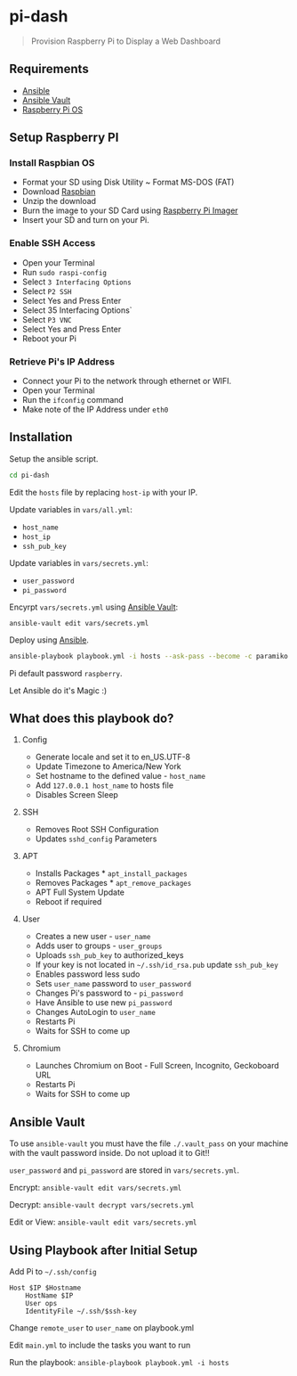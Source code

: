 # pi-dash

> Provision Raspberry Pi to Display a Web Dashboard

## Requirements

- [Ansible](http://www.ansible.com/)
- [Ansible Vault](https://docs.ansible.com/ansible/latest/user_guide/vault.html)
- [Raspberry Pi OS](https://www.raspberrypi.org/downloads/raspberry-pi-os/)

## Setup Raspberry PI

### Install Raspbian OS

- Format your SD using Disk Utility ~ Format MS-DOS (FAT)
- Download [Raspbian](https://downloads.raspberrypi.org/raspbian_latest)
- Unzip the download
- Burn the image to your SD Card using [Raspberry Pi Imager](https://downloads.raspberrypi.org/imager/imager_latest.dmg)
- Insert your SD and turn on your Pi.

### Enable SSH Access

- Open your Terminal
- Run `sudo raspi-config`
- Select `3 Interfacing Options`
- Select `P2 SSH`
- Select Yes and Press Enter
- Select 35 Interfacing Options`
- Select `P3 VNC`
- Select Yes and Press Enter
- Reboot your Pi

### Retrieve Pi's IP Address

- Connect your Pi to the network through ethernet or WIFI.
- Open your Terminal
- Run the `ifconfig` command
- Make note of the IP Address under `eth0`

## Installation

Setup the ansible script.

```sh
cd pi-dash
```

Edit the `hosts` file by replacing `host-ip` with your IP.

Update variables in `vars/all.yml`:

- `host_name`
- `host_ip`
- `ssh_pub_key`

Update variables in `vars/secrets.yml`:

- `user_password`
- `pi_password`

Encyrpt `vars/secrets.yml` using [Ansible Vault](#ansible-vault):

`ansible-vault edit vars/secrets.yml`

Deploy using [Ansible](http://www.ansible.com).

```sh
ansible-playbook playbook.yml -i hosts --ask-pass --become -c paramiko
```

Pi default password `raspberry`.

Let Ansible do it's Magic :)

## What does this playbook do?

1. Config

   - Generate locale and set it to en_US.UTF-8
   - Update Timezone to America/New York
   - Set hostname to the defined value - `host_name`
   - Add `127.0.0.1 host_name` to hosts file
   - Disables Screen Sleep

2. SSH

   - Removes Root SSH Configuration
   - Updates `sshd_config` Parameters

3. APT

   - Installs Packages \* `apt_install_packages`
   - Removes Packages \* `apt_remove_packages`
   - APT Full System Update
   - Reboot if required

4. User

   - Creates a new user - `user_name`
   - Adds user to groups - `user_groups`
   - Uploads `ssh_pub_key` to authorized_keys
   - If your key is not located in `~/.ssh/id_rsa.pub` update `ssh_pub_key`
   - Enables password less sudo
   - Sets `user_name` password to `user_password`
   - Changes Pi's password to - `pi_password`
   - Have Ansible to use new `pi_password`
   - Changes AutoLogin to `user_name`
   - Restarts Pi
   - Waits for SSH to come up

5. Chromium
   - Launches Chromium on Boot - Full Screen, Incognito, Geckoboard URL
   - Restarts Pi
   - Waits for SSH to come up

## Ansible Vault

To use `ansible-vault` you must have the file `./.vault_pass` on your machine with the vault password inside. Do not upload it to Git!!

`user_password` and `pi_password` are stored in `vars/secrets.yml`.

Encrypt:
`ansible-vault edit vars/secrets.yml`

Decrypt:
`ansible-vault decrypt vars/secrets.yml`

Edit or View:
`ansible-vault edit vars/secrets.yml`

## Using Playbook after Initial Setup

Add Pi to `~/.ssh/config`

```ssh
Host $IP $Hostname
    HostName $IP
    User ops
    IdentityFile ~/.ssh/$ssh-key
```

Change `remote_user` to `user_name` on playbook.yml

Edit `main.yml` to include the tasks you want to run

Run the playbook:
`ansible-playbook playbook.yml -i hosts`
